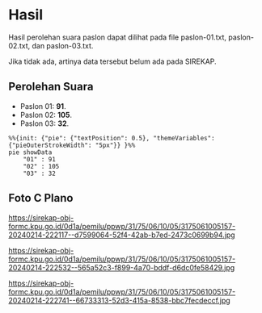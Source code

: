 # Hasil

Hasil perolehan suara paslon dapat dilihat pada file paslon-01.txt, paslon-02.txt, dan paslon-03.txt.

Jika tidak ada, artinya data tersebut belum ada pada SIREKAP.

## Perolehan Suara

 * Paslon 01: **91**.
 * Paslon 02: **105**.
 * Paslon 03: **32**.

```mermaid
%%{init: {"pie": {"textPosition": 0.5}, "themeVariables": {"pieOuterStrokeWidth": "5px"}} }%%
pie showData
    "01" : 91
    "02" : 105
    "03" : 32
```
## Foto C Plano

https://sirekap-obj-formc.kpu.go.id/0d1a/pemilu/ppwp/31/75/06/10/05/3175061005157-20240214-222117--d7599064-52f4-42ab-b7ed-2473c0699b94.jpg

https://sirekap-obj-formc.kpu.go.id/0d1a/pemilu/ppwp/31/75/06/10/05/3175061005157-20240214-222532--565a52c3-f899-4a70-bddf-d6dc0fe58429.jpg

https://sirekap-obj-formc.kpu.go.id/0d1a/pemilu/ppwp/31/75/06/10/05/3175061005157-20240214-222741--66733313-52d3-415a-8538-bbc7fecdeccf.jpg
